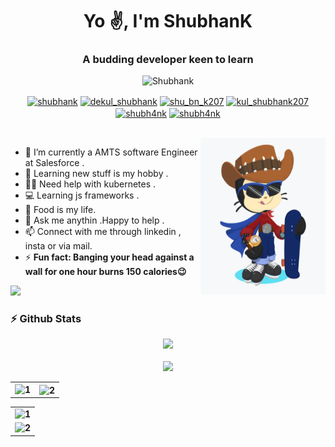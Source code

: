 
<h1 align="center">Yo ✌️, I'm ShubhanK</h1>
<h3 align="center">A budding developer keen to learn</h3>
<p align="center"> <img src="https://komarev.com/ghpvc/?username=shubh207&label=Profile%20views&color=0e75b6&style=flat" alt="Shubhank" /> </p>

<p align="center">
<a href="https://www.facebook.com/shubhank.kulshreshtha/" target="blank"><img align="center" src="https://raw.githubusercontent.com/rahuldkjain/github-profile-readme-generator/master/src/images/icons/Social/facebook.svg" alt="shubhank" height="30" width="40" /></a>
<a href="https://instagram.com/dekul_shubhank" target="blank"><img align="center" src="https://raw.githubusercontent.com/rahuldkjain/github-profile-readme-generator/master/src/images/icons/Social/instagram.svg" alt="dekul_shubhank" height="30" width="40" /></a>
<a href="https://www.codechef.com/users/shu_bn_k207" target="blank"><img align="center" src="https://cdn.jsdelivr.net/npm/simple-icons@3.1.0/icons/codechef.svg" alt="shu_bn_k207" height="30" width="40" /></a>
<a href="https://www.hackerrank.com/kul_shubhank207" target="blank"><img align="center" src="https://raw.githubusercontent.com/rahuldkjain/github-profile-readme-generator/master/src/images/icons/Social/hackerrank.svg" alt="kul_shubhank207" height="30" width="40" /></a>
<a href="https://codeforces.com/profile/shubh4nk" target="blank"><img align="center" src="https://cdn.jsdelivr.net/npm/simple-icons@3.0.1/icons/codeforces.svg" alt="shubh4nk" height="30" width="40" /></a>
<a href="https://www.leetcode.com/shubh4nk" target="blank"><img align="center" src="https://raw.githubusercontent.com/rahuldkjain/github-profile-readme-generator/master/src/images/icons/Social/leet-code.svg" alt="shubh4nk" height="30" width="40" /></a>
</p>
<br/>
<!-- 
<h2 align="center">My work is mostly realted to Cyber-Security and Web-Development</h2>
<h2 align="center"> 👨‍💻  Check out my repos to view some of my work   👨‍💻</h2> -->
<!-- <p align="center">
  <img width="460" height="300" src="https://github-readme-stats.vercel.app/api?username=shubh207&show_icons=true&count_private=true" alt="ShubhanK" ">
</p>

<p align = "center">
  <img src = "https://github-readme-streak-stats.herokuapp.com/?user=shubh207">
</p>
<br>
 -->
<img align="right" height="250px" width="200px" alt="shubhank octocat" src="octocat.png" >

- 🌱 I’m currently a AMTS software Engineer at Salesforce</b> .<br>
- 📖 Learning new stuff is my hobby .<br>
- 👨‍💻 Need help with kubernetes .<br>
- 💻 Learning js frameworks .<br>
- 🍔 Food is my life.<br>
- 💬 Ask me anythin .Happy to help .<br>
- 📫 Connect with me through linkedin , insta or via mail.<br>
- ⚡ <b>Fun fact: Banging your head against a wall for one hour burns 150 calories😉
                                                                                        
                                                                                        
![](https://hit.yhype.me/github/profile?user_id=62099471)
                                                                                        
                                                                                        
                                                                                        
### ⚡ Github Stats
 <p align="center">
<img src="https://github-profile-trophy.vercel.app/?username=shubh207&theme=darkhub">
<br><br>
<img src="https://github-readme-streak-stats.herokuapp.com/?user=shubh207&theme=merko">
</p>
<table>
  <tr>
    <td><img src="https://github-readme-stats.vercel.app/api?username=shubh207&theme=radical&show_icons=true&include_all_commits=true&count_private=true"  display=block width=100% height=auto alt="1"></td>
    <td><img src="https://github-readme-stats.vercel.app/api/top-langs/?username=shubh207&theme=radical&layout=compact&hide=Jupyter%20Notebook&langs_count=8"  display=block height=190 align="center" alt="2"></td>
   </tr>
</table>

<table>
  <tr>
    <td><img src="https://github-profile-summary-cards.vercel.app/api/cards/profile-details?username=shubh207&theme=solarized_dark"  display=block width=100% height=auto alt="1"></td>
   </tr>
   <tr>
      <td><img src="https://activity-graph.herokuapp.com/graph?username=shubh207&bg_color=073642&color=859900&line=006400&point=35aea1&area=true" display=block width=100% height=auto alt="2"></td>
  </td>
  </tr>
</table>
